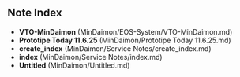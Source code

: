 ## Note Index

- **VTO-MinDaimon** (MinDaimon/EOS-System/VTO-MinDaimon.md)
- **Prototipe Today 11.6.25** (MinDaimon/Prototipe Today 11.6.25.md)
- **create_index** (MinDaimon/Service Notes/create_index.md)
- **index** (MinDaimon/Service Notes/index.md)
- **Untitled** (MinDaimon/Untitled.md)
